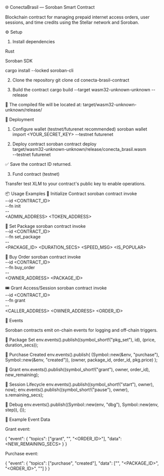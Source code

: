 🌐 ConectaBrasil — Soroban Smart Contract

Blockchain contract for managing prepaid internet access orders, user sessions, and time credits using the Stellar network and Soroban.

⚙️ Setup
1. Install dependencies

Rust 

Soroban SDK

cargo install --locked soroban-cli

2. Clone the repository
git clone <repo-url>
cd conecta-brasil-contract

3. Build the contract
cargo build --target wasm32-unknown-unknown --release


📂 The compiled file will be located at:
target/wasm32-unknown-unknown/release/

🚀 Deployment
1. Configure wallet (testnet/futurenet recommended)
soroban wallet import <YOUR_SECRET_KEY> --testnet futurenet

2. Deploy contract
soroban contract deploy \
  target/wasm32-unknown-unknown/release/conecta_brasil.wasm \
  --testnet futurenet


✅ Save the contract ID returned.

3. Fund contract (testnet)

Transfer test XLM to your contract's public key to enable operations.

📦 Usage Examples
🔑 Initialize Contract
soroban contract invoke \
  --id <CONTRACT_ID> \
  --fn init \
  -- \
  <ADMIN_ADDRESS> <TOKEN_ADDRESS>

📡 Set Package
soroban contract invoke \
  --id <CONTRACT_ID> \
  --fn set_package \
  -- \
  <PACKAGE_ID> <PRICE> <DURATION_SECS> <NAME> <SPEED_MSG> <IS_POPULAR>

🛒 Buy Order
soroban contract invoke \
  --id <CONTRACT_ID> \
  --fn buy_order \
  -- \
  <OWNER_ADDRESS> <PACKAGE_ID>

🎟️ Grant Access/Session
soroban contract invoke \
  --id <CONTRACT_ID> \
  --fn grant \
  -- \
  <CALLER_ADDRESS> <OWNER_ADDRESS> <ORDER_ID>

📢 Events

Soroban contracts emit on-chain events for logging and off-chain triggers.

🔹 Package Set
env.events().publish((symbol_short!("pkg_set"), id), (price, duration_secs));

🔹 Purchase Created
env.events().publish(
  (Symbol::new(&env, "purchase"), Symbol::new(&env, "created")),
  (owner, package_id, order_id, pkg.price)
);

🔹 Grant
env.events().publish((symbol_short!("grant"), owner, order_id), new_remaining);

🔹 Session Lifecycle
env.events().publish((symbol_short!("start"), owner), now);
env.events().publish((symbol_short!("pause"), owner), s.remaining_secs);

🔹 Debug
env.events().publish((Symbol::new(env, "dbg"), Symbol::new(env, step)), ());

📝 Example Event Data

Grant event:

{
  "event": {
    "topics": ["grant", "<OWNER>", "<ORDER_ID>"],
    "data": <NEW_REMAINING_SECS>
  }
}


Purchase event:

{
  "event": {
    "topics": ["purchase", "created"],
    "data": ["<OWNER>", "<PACKAGE_ID>", "<ORDER_ID>", "<PRICE>"]
  }
}

